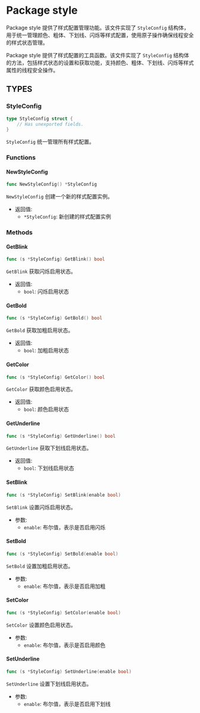 # Package style

Package style 提供了样式配置管理功能。该文件实现了 `StyleConfig` 结构体，用于统一管理颜色、粗体、下划线、闪烁等样式配置，使用原子操作确保线程安全的样式状态管理。

Package style 提供了样式配置的工具函数。该文件实现了 `StyleConfig` 结构体的方法，包括样式状态的设置和获取功能，支持颜色、粗体、下划线、闪烁等样式属性的线程安全操作。

## TYPES

### StyleConfig

```go
type StyleConfig struct {
	// Has unexported fields.
}
```

`StyleConfig` 统一管理所有样式配置。

### Functions

#### NewStyleConfig

```go
func NewStyleConfig() *StyleConfig
```

`NewStyleConfig` 创建一个新的样式配置实例。

- 返回值:
  - `*StyleConfig`: 新创建的样式配置实例

### Methods

#### GetBlink

```go
func (s *StyleConfig) GetBlink() bool
```

`GetBlink` 获取闪烁启用状态。

- 返回值:
  - `bool`: 闪烁启用状态

#### GetBold

```go
func (s *StyleConfig) GetBold() bool
```

`GetBold` 获取加粗启用状态。

- 返回值:
  - `bool`: 加粗启用状态

#### GetColor

```go
func (s *StyleConfig) GetColor() bool
```

`GetColor` 获取颜色启用状态。

- 返回值:
  - `bool`: 颜色启用状态

#### GetUnderline

```go
func (s *StyleConfig) GetUnderline() bool
```

`GetUnderline` 获取下划线启用状态。

- 返回值:
  - `bool`: 下划线启用状态

#### SetBlink

```go
func (s *StyleConfig) SetBlink(enable bool)
```

`SetBlink` 设置闪烁启用状态。

- 参数:
  - `enable`: 布尔值，表示是否启用闪烁

#### SetBold

```go
func (s *StyleConfig) SetBold(enable bool)
```

`SetBold` 设置加粗启用状态。

- 参数:
  - `enable`: 布尔值，表示是否启用加粗

#### SetColor

```go
func (s *StyleConfig) SetColor(enable bool)
```

`SetColor` 设置颜色启用状态。

- 参数:
  - `enable`: 布尔值，表示是否启用颜色

#### SetUnderline

```go
func (s *StyleConfig) SetUnderline(enable bool)
```

`SetUnderline` 设置下划线启用状态。

- 参数:
  - `enable`: 布尔值，表示是否启用下划线
